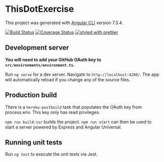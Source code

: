 # ThisDotExercise

This project was generated with [Angular CLI](https://github.com/angular/angular-cli) version 7.3.4.

[![Build Status](https://travis-ci.com/wescopeland/this-dot-exercise.svg?branch=master)](https://travis-ci.com/wescopeland/this-dot-exercise)
[![Coverage Status](https://coveralls.io/repos/github/wescopeland/this-dot-exercise/badge.svg?branch=master)](https://coveralls.io/github/wescopeland/this-dot-exercise?branch=master)
[![styled with prettier](https://img.shields.io/badge/styled_with-prettier-ff69b4.svg?style=flat-square)](https://github.com/prettier/prettier)

## Development server

**You will need to add your GitHub OAuth key to `src/environments/environment.ts`.**

Run `ng serve` for a dev server. Navigate to `http://localhost:4200/`. The app will automatically reload if you change any of the source files.

## Production build

There is a `heroku-postbuild` task that populates the OAuth key from process.env. This key only has read privileges.

`npm run build:ssr` builds the project. `npm run start` can then be used to start a server powered by Express and Angular Universal.

## Running unit tests

Run `ng test` to execute the unit tests via Jest.